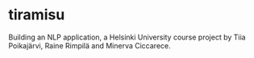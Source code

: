 # tiramisu
Building an NLP application, a Helsinki University course project by Tiia Poikajärvi, Raine Rimpilä and Minerva Ciccarece.
